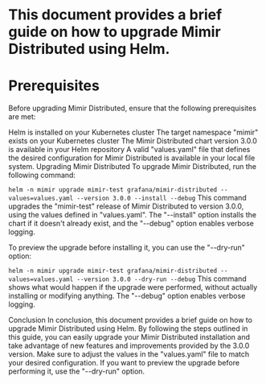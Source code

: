 # This document provides a brief guide on how to upgrade Mimir Distributed using Helm.

# Prerequisites
Before upgrading Mimir Distributed, ensure that the following prerequisites are met:

Helm is installed on your Kubernetes cluster
The target namespace "mimir" exists on your Kubernetes cluster
The Mimir Distributed chart version 3.0.0 is available in your Helm repository
A valid "values.yaml" file that defines the desired configuration for Mimir Distributed is available in your local file system.
Upgrading Mimir Distributed
To upgrade Mimir Distributed, run the following command:

``helm -n mimir upgrade mimir-test grafana/mimir-distributed --values=values.yaml --version 3.0.0 --install --debug``
This command upgrades the "mimir-test" release of Mimir Distributed to version 3.0.0, using the values defined in "values.yaml". The "--install" option installs the chart if it doesn't already exist, and the "--debug" option enables verbose logging.

To preview the upgrade before installing it, you can use the "--dry-run" option:


``helm -n mimir upgrade mimir-test grafana/mimir-distributed --values=values.yaml --version 3.0.0 --dry-run --debug``
This command shows what would happen if the upgrade were performed, without actually installing or modifying anything. The "--debug" option enables verbose logging.

Conclusion
In conclusion, this document provides a brief guide on how to upgrade Mimir Distributed using Helm. By following the steps outlined in this guide, you can easily upgrade your Mimir Distributed installation and take advantage of new features and improvements provided by the 3.0.0 version. Make sure to adjust the values in the "values.yaml" file to match your desired configuration. If you want to preview the upgrade before performing it, use the "--dry-run" option.
